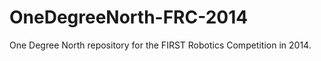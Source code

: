 OneDegreeNorth-FRC-2014
=======================

One Degree North repository for the FIRST Robotics Competition in 2014.
